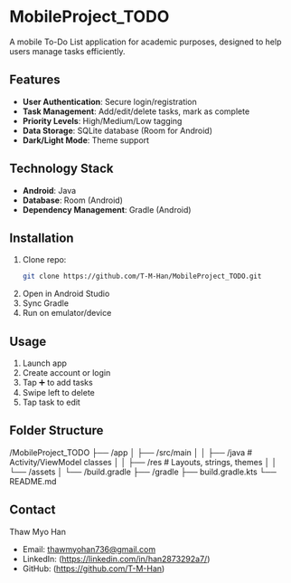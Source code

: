 # MobileProject_TODO
A mobile To-Do List application for academic purposes, designed to help users manage tasks efficiently.

## Features
- **User Authentication**: Secure login/registration  
- **Task Management**: Add/edit/delete tasks, mark as complete  
- **Priority Levels**: High/Medium/Low tagging  
- **Data Storage**: SQLite database (Room for Android)  
- **Dark/Light Mode**: Theme support 

## Technology Stack
- **Android**: Java 
- **Database**: Room (Android) 
- **Dependency Management**: Gradle (Android)

## Installation
1. Clone repo:  
   ```bash  
   git clone https://github.com/T-M-Han/MobileProject_TODO.git  
2. Open in Android Studio
3. Sync Gradle
4. Run on emulator/device

## Usage
1. Launch app
2. Create account or login
3. Tap ➕ to add tasks
4. Swipe left to delete
5. Tap task to edit

## Folder Structure
/MobileProject_TODO
├── /app
│   ├── /src/main
│   │   ├── /java  # Activity/ViewModel classes
│   │   ├── /res   # Layouts, strings, themes
│   │   └── /assets
│   └── /build.gradle
├── /gradle
├── build.gradle.kts
└── README.md   

## Contact
Thaw Myo Han  
- Email: thawmyohan736@gmail.com
- LinkedIn: (https://linkedin.com/in/han2873292a7/)
- GitHub: (https://github.com/T-M-Han)
